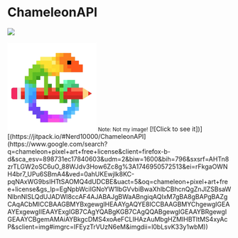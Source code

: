# ChameleonAPI
[![](https://jitpack.io/v/Nerd10000/ChameleonAPI.svg)](https://jitpack.io/#Nerd10000/ChameleonAPI)



<img src="logo.png" width="200" height="200">
<small>Note: Not my image!</small> [![Click to see it])][(https://jitpack.io/#Nerd10000/ChameleonAPI](https://www.google.com/search?q=chameleon+pixel+art+free+license&client=firefox-b-d&sca_esv=898731ec17840603&udm=2&biw=1600&bih=796&sxsrf=AHTn8zrTLGW2oSC6uO_88WJdv3How6Zc8g%3A1746950572513&ei=rFkgaOWNH4br7_UPu6SBmA4&ved=0ahUKEwjlk8KC-pqNAxWG9bsIHTtSAOMQ4dUDCBE&uact=5&oq=chameleon+pixel+art+free+license&gs_lp=EgNpbWciIGNoYW1lbGVvbiBwaXhlbCBhcnQgZnJlZSBsaWNlbnNlSLQdUJADWI8ccAF4AJABAJgBWaABngiqAQIxM7gBA8gBAPgBAZgCAqACbMICCBAAGBMYBxgewgIHEAAYgAQYE8ICCBAAGBMYChgewgIGEAAYExgewgIIEAAYExgIGB7CAgYQABgKGB7CAgQQABgewgIGEAAYBRgewgIGEAAYCBgemAMAiAYBkgcDMS4xoAeFCLIHAzAuMbgHZMIHBTItMS4xyAcP&sclient=img#imgrc=IFEyzTrVUzN6eM&imgdii=l0bLsvK33y1wbM))
